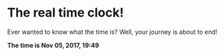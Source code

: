 # The real time clock!

Ever wanted to know what the time is? Well, your journey is about to end!

**The time is Nov 05, 2017, 19:49**